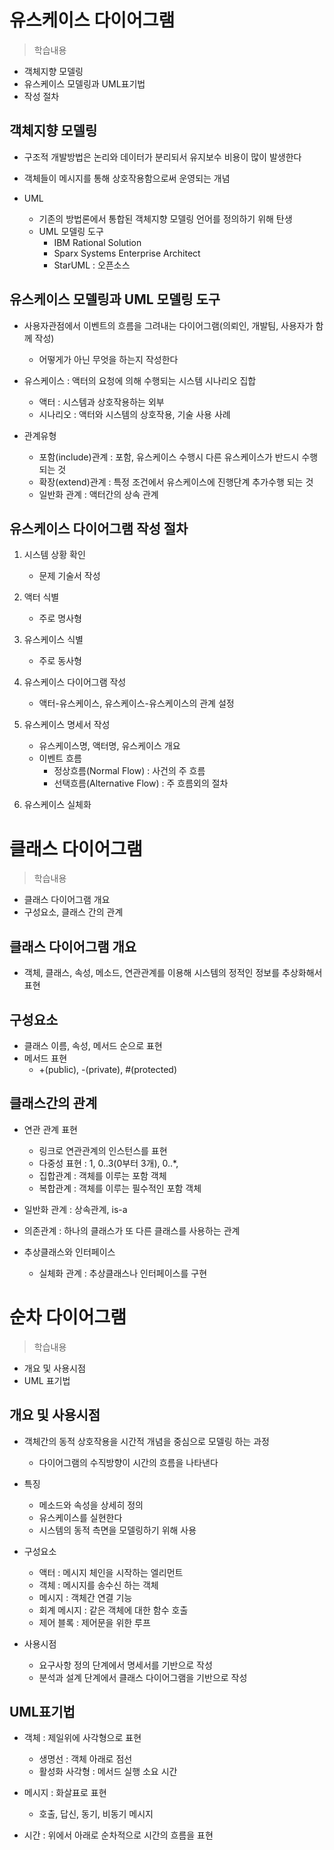 # 유스케이스 다이어그램
> 학습내용
- 객체지향 모델링
- 유스케이스 모델링과 UML표기법
- 작성 절차

## 객체지향 모델링
- 구조적 개발방법은 논리와 데이터가 분리되서 유지보수 비용이 많이 발생한다
- 객체들이 메시지를 통해 상호작용함으로써 운영되는 개념

- UML
    - 기존의 방법론에서 통합된 객체지향 모델링 언어를 정의하기 위해 탄생
    - UML 모델링 도구
        - IBM Rational Solution
        - Sparx Systems Enterprise Architect
        - StarUML : 오픈소스 

## 유스케이스 모델링과 UML 모델링 도구
- 사용자관점에서 이벤트의 흐름을 그려내는 다이어그램(의뢰인, 개발팀, 사용자가 함께 작성)
    - 어떻게가 아닌 무엇을 하는지 작성한다

- 유스케이스 : 액터의 요청에 의해 수행되는 시스템 시나리오 집합
    - 액터 : 시스템과 상호작용하는 외부
    - 시나리오 : 액터와 시스템의 상호작용, 기술 사용 사례

- 관계유형
    - 포함(include)관계 : 포함, 유스케이스 수행시 다른 유스케이스가 반드시 수행되는 것
    - 확장(extend)관계 : 특정 조건에서 유스케이스에 진행단계 추가수행 되는 것
    - 일반화 관계 : 액터간의 상속 관계

## 유스케이스 다이어그램 작성 절차
1. 시스템 상황 확인
    - 문제 기술서 작성

2. 액터 식별
    - 주로 명사형

3. 유스케이스 식별
    - 주로 동사형 

4. 유스케이스 다이어그램 작성
    - 액터-유스케이스, 유스케이스-유스케이스의 관계 설정

5. 유스케이스 명세서 작성
    - 유스케이스명, 액터명, 유스케이스 개요
    - 이벤트 흐름
        - 정상흐름(Normal Flow) : 사건의 주 흐름
        - 선택흐름(Alternative Flow) : 주 흐름외의 절차
6. 유스케이스 실체화

# 클래스 다이어그램
> 학습내용
- 클래스 다이어그램 개요
- 구성요소, 클래스 간의 관계

## 클래스 다이어그램 개요
- 객체, 클래스, 속성, 메소드, 연관관계를 이용해 시스템의 정적인 정보를 추상화해서 표현

## 구성요소
- 클래스 이름, 속성, 메서드 순으로 표현
- 메서드 표현
    - +(public), -(private), #(protected)

## 클래스간의 관계
- 연관 관계 표현
    - 링크로 연관관계의 인스턴스를 표현
    - 다중성 표현 : 1, 0..3(0부터 3개), 0..*,
    - 집합관계 : 객체를 이루는 포함 객체
    - 복합관계 : 객체를 이루는 필수적인 포함 객체

- 일반화 관계 : 상속관계, is-a

- 의존관계 : 하나의 클래스가 또 다른 클래스를 사용하는 관계
- 추상클래스와 인터페이스
    - 실체화 관계 : 추상클래스나 인터페이스를 구현


# 순차 다이어그램
> 학습내용
- 개요 및 사용시점
- UML 표기법

## 개요 및 사용시점
- 객체간의 동적 상호작용을 시간적 개념을 중심으로 모델링 하는 과정
    - 다이어그램의 수직방향이 시간의 흐름을 나타낸다

- 특징
    - 메소드와 속성을 상세히 정의
    - 유스케이스를 실현한다
    - 시스템의 동적 측면을 모델링하기 위해 사용

- 구성요소
    - 액터 : 메시지 체인을 시작하는 엘리먼트
    - 객체 : 메시지를 송수신 하는 객체
    - 메시지 : 객체간 연결 기능
    - 회계 메시지 : 같은 객체에 대한 함수 호출
    - 제어 블록 : 제어문을 위한 루프

- 사용시점 
    - 요구사항 정의 단계에서 명세서를 기반으로 작성
    - 분석과 설계 단계에서 클래스 다이어그램을 기반으로 작성

## UML표기법

- 객체 : 제일위에 사각형으로 표현
    - 생명선 : 객체 아래로 점선
    - 활성화 사각형 : 메서드 실행 소요 시간

- 메시지 : 화살표로 표현
    - 호출, 답신, 동기, 비동기 메시지

- 시간 : 위에서 아래로 순차적으로 시간의 흐름을 표현